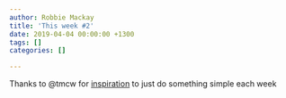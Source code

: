 ```yaml
---
author: Robbie Mackay
title: 'This week #2'
date: 2019-04-04 00:00:00 +1300
tags: []
categories: []

---
```

Thanks to @tmcw for [inspiration](https://macwright.org/2019/02/06/how-to-blog.html "How to blog") to just do something simple each week